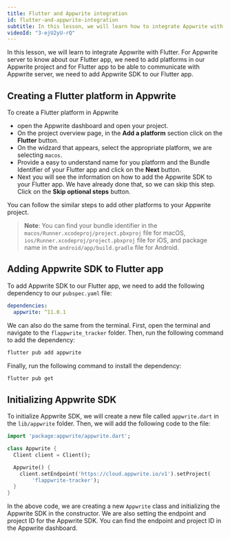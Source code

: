 ```yaml
---
title: Flutter and Appwrite integration
id: flutter-and-appwrite-integration
subtitle: In this lesson, we will learn how to integrate Appwrite with Flutter.
videoId: "3-ejU2yU-rQ"
---
```


In this lesson, we will learn to integrate Appwrite with Flutter. For Appwrite server to know about our Flutter app, we need to add platforms in our Appwrite project and for Flutter app to be able to communicate with Appwrite server, we need to add Appwrite SDK to our Flutter app.

## Creating a Flutter platform in Appwrite

To create a Flutter platform in Appwrite 
- open the Appwrite dashboard and open your project.
- On the project overview page, in the **Add a platform** section click on the **Flutter** button.
- On the widzard that appears, select the appropriate platform, we are selecting `macos`.
- Provide a easy to understand name for you platform and the Bundle Identifier of your Flutter app and click on the **Next** button.
- Next you will see the information on how to add the Appwrite SDK to your Flutter app. We have already done that, so we can skip this step. Click on the **Skip optional steps** button.

You can follow the similar steps to add other platforms to your Appwrite project.

> **Note**: You can find your bundle identifier in the `macos/Runner.xcodeproj/project.pbxproj` file for macOS, `ios/Runner.xcodeproj/project.pbxproj` file for iOS, and package name in the `android/app/build.gradle` file for Android.

## Adding Appwrite SDK to Flutter app

To add Appwrite SDK to our Flutter app, we need to add the following dependency to our `pubspec.yaml` file:

```yaml
dependencies:
  appwrite: ^11.0.1
```

We can also do the same from the terminal. First, open the terminal and navigate to the `flappwrite_tracker` folder. Then, run the following command to add the dependency:

```bash
flutter pub add appwrite
```

Finally, run the following command to install the dependency:

```bash
flutter pub get
```

## Initializing Appwrite SDK

To initialize Appwrite SDK, we will create a new file called `appwrite.dart` in the `lib/appwrite` folder. Then, we will add the following code to the file:

```dart
import 'package:appwrite/appwrite.dart';

class Appwrite {
  Client client = Client();

  Appwrite() {
    client.setEndpoint('https://cloud.appwrite.io/v1').setProject(
        'flappwrite-tracker');
  }
}
```

In the above code, we are creating a new `Appwrite` class and initializing the Appwrite SDK in the constructor. We are also setting the endpoint and project ID for the Appwrite SDK. You can find the endpoint and project ID in the Appwrite dashboard.

